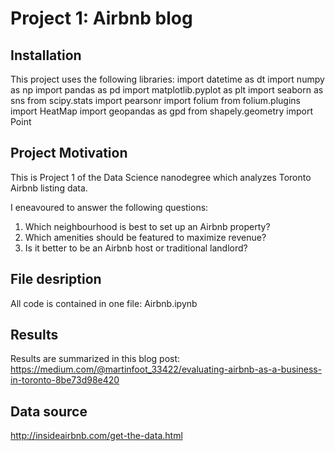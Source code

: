 # Project 1: Airbnb blog

## Installation
This project uses the following libraries:
import datetime as dt
import numpy as np
import pandas as pd
import matplotlib.pyplot as plt
import seaborn as sns
from scipy.stats import pearsonr
import folium
from folium.plugins import HeatMap
import geopandas as gpd
from shapely.geometry import Point

## Project Motivation
This is Project 1 of the Data Science nanodegree which analyzes Toronto Airbnb listing data. 

I eneavoured to answer the following questions:
1. Which neighbourhood is best to set up an Airbnb property?
2. Which amenities should be featured to maximize revenue?
3. Is it better to be an Airbnb host or traditional landlord?

## File desription
All code is contained in one file: Airbnb.ipynb

## Results
Results are summarized in this blog post:
https://medium.com/@martinfoot_33422/evaluating-airbnb-as-a-business-in-toronto-8be73d98e420

## Data source
http://insideairbnb.com/get-the-data.html
